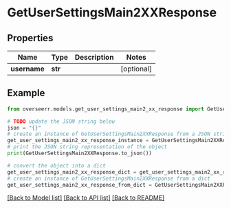 # GetUserSettingsMain2XXResponse


## Properties

Name | Type | Description | Notes
------------ | ------------- | ------------- | -------------
**username** | **str** |  | [optional] 

## Example

```python
from overseerr.models.get_user_settings_main2_xx_response import GetUserSettingsMain2XXResponse

# TODO update the JSON string below
json = "{}"
# create an instance of GetUserSettingsMain2XXResponse from a JSON string
get_user_settings_main2_xx_response_instance = GetUserSettingsMain2XXResponse.from_json(json)
# print the JSON string representation of the object
print(GetUserSettingsMain2XXResponse.to_json())

# convert the object into a dict
get_user_settings_main2_xx_response_dict = get_user_settings_main2_xx_response_instance.to_dict()
# create an instance of GetUserSettingsMain2XXResponse from a dict
get_user_settings_main2_xx_response_from_dict = GetUserSettingsMain2XXResponse.from_dict(get_user_settings_main2_xx_response_dict)
```
[[Back to Model list]](../README.md#documentation-for-models) [[Back to API list]](../README.md#documentation-for-api-endpoints) [[Back to README]](../README.md)


